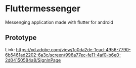 # Fluttermessenger

Messenging application made with flutter for android

## Prototype
Link:
https://xd.adobe.com/view/1c0da2de-1ead-4956-7790-6b5461ad2202-6a3c/screen/996a77ec-fe11-4af0-b6e0-2d04150584a8/SignInPage

